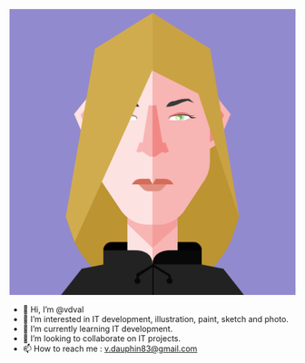 ![vdval](Brichriespi.png)

- 👋 Hi, I’m @vdval
- 👀 I’m interested in IT development, illustration, paint, sketch and photo.
- 🌱 I’m currently learning IT development.
- 💞️ I’m looking to collaborate on IT projects.
- 📫 How to reach me : v.dauphin83@gmail.com




<!---
vdval/vdval is a ✨ special ✨ repository because its `README.md` (this file) appears on your GitHub profile.
You can click the Preview link to take a look at your changes.
--->
